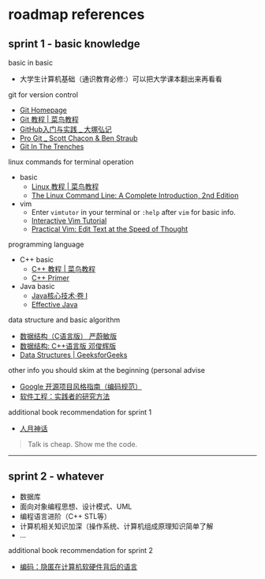 # roadmap references

## sprint 1 - basic knowledge
basic in basic
* 大学生计算机基础（通识教育必修:）可以把大学课本翻出来再看看

git for version control
* [Git Homepage](https://git-scm.com/doc)
* [Git 教程 | 菜鸟教程](https://www.runoob.com/git/git-tutorial.html)
* [GitHub入门与实践 _ 大塚弘记](https://book.douban.com/subject/26462816/)
* [Pro Git _ Scott Chacon & Ben Straub](https://git-scm.com/book/en/v2)
* [Git In The Trenches](https://cbx33.github.io/gitt/intro.html)
  
linux commands for terminal operation
* basic
  * [Linux 教程 | 菜鸟教程](https://www.runoob.com/linux/linux-tutorial.html)
  * [The Linux Command Line: A Complete Introduction, 2nd Edition](https://book.douban.com/subject/6806862/)
* vim
  * Enter `vimtutor` in your terminal or `:help` after `vim` for basic info.
  * [Interactive Vim Tutorial](https://www.openvim.com/tutorial.html)
  * [Practical Vim: Edit Text at the Speed of Thought](https://book.douban.com/subject/10599776/)

programming language
* C++ basic
  * [C++ 教程 | 菜鸟教程](https://www.runoob.com/cplusplus/cpp-tutorial.html)
  * [C++ Primer](https://book.douban.com/subject/25708312/)
* Java basic
  * [Java核心技术·卷 I](https://book.douban.com/subject/34898994/)
  * [Effective Java](https://book.douban.com/subject/30412517/)


data structure and basic algorithm
* [数据结构（C语言版） 严蔚敏版](https://book.douban.com/subject/24699581/)
* [数据结构: C++语言版 邓俊辉版](https://b-ok.cc/book/5424117/3a8f06)
* [Data Structures | GeeksforGeeks](https://www.geeksforgeeks.org/data-structures/?ref=shm)

other info you should skim at the beginning (personal advise
* [Google 开源项目风格指南（编码规范）](https://zh-google-styleguide.readthedocs.io/en/latest/contents/)
* [软件工程：实践者的研究方法](https://book.douban.com/subject/6047742/)

additional book recommendation for sprint 1
* [人月神话](https://book.douban.com/subject/1105381/)


> Talk is cheap. Show me the code.

---

## sprint 2 - whatever

* 数据库
* 面向对象编程思想、设计模式、UML
* 编程语言进阶（C++ STL等）
* 计算机相关知识加深（操作系统、计算机组成原理知识简单了解
* ...

additional book recommendation for sprint 2
* [编码：隐匿在计算机软硬件背后的语言](https://book.douban.com/subject/4822685/)